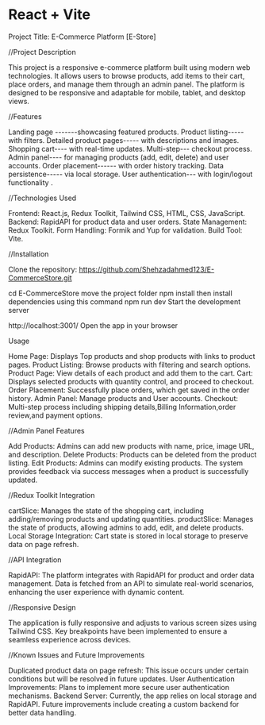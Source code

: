 # React + Vite


Project Title:  E-Commerce Platform [E-Store]

//Project Description

This project is a responsive e-commerce platform built using modern web technologies. It allows users to browse products, add items to their cart, place orders, and manage them through an admin panel. The platform is designed to be responsive and adaptable for mobile, tablet, and desktop views.

//Features

Landing page  -------showcasing featured products.
Product listing----- with filters.
Detailed product pages----- with descriptions and images.
Shopping cart---- with real-time updates.
Multi-step--- checkout process.
Admin panel---- for managing products (add, edit, delete) and user accounts.
Order placement------ with order history tracking.
Data persistence----- via local storage.
User authentication--- with login/logout functionality .

//Technologies Used

Frontend: React.js, Redux Toolkit, Tailwind CSS, HTML, CSS, JavaScript.
Backend: RapidAPI for product data and user orders.
State Management: Redux Toolkit.
Form Handling: Formik and Yup for validation.
Build Tool: Vite.

//Installation

Clone the repository:
https://github.com/Shehzadahmed123/E-CommerceStore.git


cd E-CommerceStore     move the project folder
npm install         then install dependencies using this command
npm run dev         Start the development server

http://localhost:3001/       Open the app in your browser



Usage

Home Page:               Displays Top products and shop products with links to product pages.
Product Listing:         Browse products with filtering and search options.
Product Page:            View details of each product and add them to the cart.
Cart:                    Displays selected products with quantity control, and proceed to checkout.
Order Placement:         Successfully place orders, which get saved in the order history.
Admin Panel:             Manage products and User accounts.
Checkout:                Multi-step process including shipping details,Billing Information,order review,and payment options.



//Admin Panel Features


Add Products:            Admins can add new products with name, price, image URL, and description.
Delete Products:         Products can be deleted from the product listing.
Edit Products:           Admins can modify existing products. The system provides feedback via success messages when a product is successfully updated.


//Redux Toolkit Integration

cartSlice:     Manages the state of the shopping cart, including adding/removing products and updating quantities.
productSlice:  Manages the state of products, allowing admins to add, edit, and delete products.
Local Storage  Integration: Cart state is stored in local storage to preserve data on page refresh.

//API Integration

RapidAPI:      The platform integrates with RapidAPI for product and order data management. Data is fetched from an API to simulate real-world scenarios, enhancing the user experience with dynamic content.


//Responsive Design

The application is fully responsive and adjusts to various screen sizes using Tailwind CSS. Key breakpoints have been implemented to ensure a seamless experience across devices.

//Known Issues and Future Improvements

Duplicated product data on page refresh: This issue occurs under certain conditions but will be resolved in future updates.
User Authentication Improvements: Plans to implement more secure user authentication mechanisms.
Backend Server: Currently, the app relies on local storage and RapidAPI. Future improvements include creating a custom backend for better data handling.